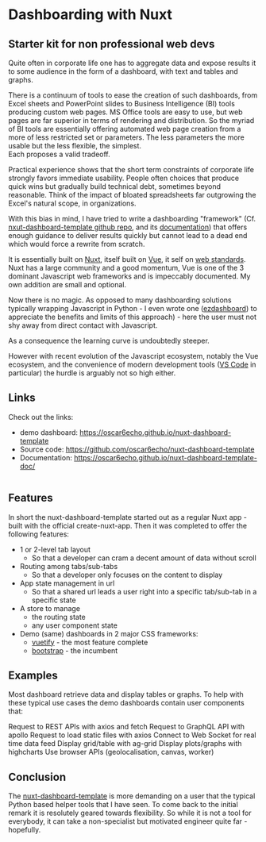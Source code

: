 # Dashboarding with Nuxt
## Starter kit for non professional web devs


Quite often in corporate life one has to aggregate data and expose results it to some audience in the form of a dashboard, with text and tables and graphs.  

There is a continuum of tools to ease the creation of such dashboards, from Excel sheets and PowerPoint slides to Business Intelligence (BI) tools producing custom web pages. MS Office tools are easy to use, but web pages are far superior in terms of rendering and distribution. So the myriad of BI tools are essentially offering automated web page creation from a more of less restricted set or parameters. The less parameters the more usable but the less flexible, the simplest.  
Each proposes a valid tradeoff.  

Practical experience shows that the short term constraints of corporate life strongly favors immediate usability. People often choices that produce quick wins but gradually build technical debt, sometimes beyond reasonable. Think of the impact of bloated spreadsheets far outgrowing the Excel's natural scope, in organizations.

With this bias in mind, I have tried to write a dashboarding "framework" (Cf. [nxut-dashboard-template github repo](TBD), and its [documentation](TBD)) that offers enough guidance to deliver results quickly but cannot lead to a dead end which would force a rewrite from scratch. 

It is essentially built on [Nuxt](TBD), itself built on [Vue](TBD), it self on [web standards](TBD). Nuxt has a large community and a good momentum, Vue is one of the 3 dominant Javascript web frameworks and is impeccably documented. My own addition are small and optional. 

Now there is no magic. As opposed to many dashboarding solutions typically wrapping Javascript in Python - I even wrote one ([ezdashboard](TBD)) to appreciate the benefits and limits of this approach) - here the user must not shy away from direct contact with Javascript.

As a consequence the learning curve is undoubtedly steeper.  

However with recent evolution of the Javascript ecosystem, notably the Vue ecosystem, and the convenience of modern development tools ([VS Code](TBD) in particular) the hurdle is arguably not so high either. 

## Links

Check out the links:
+ demo dashboard: https://oscar6echo.github.io/nuxt-dashboard-template
+ Source code: https://github.com/oscar6echo/nuxt-dashboard-template
+ Documentation: https://oscar6echo.github.io/nuxt-dashboard-template-doc/

<image>

## Features

In short the nuxt-dashboard-template started out as a regular Nuxt app - built with the official create-nuxt-app. Then it was completed to offer the following features:

+ 1 or 2-level tab layout
    + So that a developer can cram a decent amount of data without scroll
+ Routing among tabs/sub-tabs
    + So that a developer only focuses on the content to display
+ App state management in url
    + So that a shared url leads a user right into a specific tab/sub-tab in a specific state
+ A store to manage
    + the routing state
    + any user component state
+ Demo (same) dashboards in 2 major CSS frameworks:
    + [vuetify](TBD) - the most feature complete
    + [bootstrap](TBD) - the incumbent

## Examples

Most dashboard retrieve data and display tables or graphs.
To help with these typical use cases the demo dashboards contain user components that:

Request to REST APIs with axios and fetch
Request to GraphQL API with apollo
Request to load static files with axios
Connect to Web Socket for real time data feed
Display grid/table with ag-grid
Display plots/graphs with highcharts
Use browser APIs (geolocalisation, canvas, worker)



## Conclusion

The [nuxt-dashboard-template](TBD) is more demanding on a user that the typical Python based helper tools that I have seen. To come back to the initial remark it is resolutely geared towards flexibility. So while it is not a tool for everybody, it can take a non-specialist but motivated engineer quite far - hopefully.



